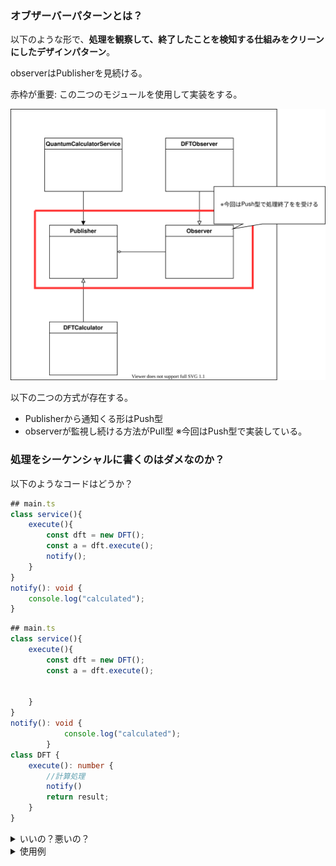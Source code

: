 

### オブザーバーパターンとは？
以下のような形で、**処理を観察して、終了したことを検知する仕組みをクリーンにしたデザインパターン**。

observerはPublisherを見続ける。

赤枠が重要: この二つのモジュールを使用して実装をする。

![クラス図](https://github.com/Kota-Yamaguchi/ts-design-pattern/blob/main/src/observer/docs/pattern-class-daigram.svg)

以下の二つの方式が存在する。
- Publisherから通知くる形はPush型
- observerが監視し続ける方法がPull型
※今回はPush型で実装している。

### 処理をシーケンシャルに書くのはダメなのか？
以下のようなコードはどうか？
``` typescript 
## main.ts
class service(){
    execute(){
        const dft = new DFT();
        const a = dft.execute();
        notify();
    }
}
notify(): void {
    console.log("calculated");
}
```

``` typescript 
## main.ts
class service(){
    execute(){
        const dft = new DFT();
        const a = dft.execute();

        
    }
}
notify(): void {
            console.log("calculated");
        }
class DFT {
    execute(): number {
        //計算処理
        notify()
        return result;
    }
}
```

<details>
<summary> いいの？悪いの？</summary>
これでもコードは動く。
しかし、Solidの原則を思い出してほしい。Clean Achitecuture的に考えると以下の原則に従っている方がいいとされる。

- 単一責任の原則
  - 責務を複数持っているクラスは、修正が入る可能性が高く知らないうちにバグを埋め込みやすくなる。
- OCの原則
  - 変更が入るごとに、バグを埋め込む可能性も増えます。
- リスコフの置換則
  - サブクラスに置き換えても全く同じ機能でないと、予期せぬバグが発生する可能性が高くなる。親クラスも子クラスも同じ方法で実行できるように一貫性を保とう。
- インターフェイス分離の原則
  - 使わないメソッドは分離したインターフェイスとして最低限だけ持たせることで、使わないメソッドを実行させる可能性を減らしバグを減らしたい。
- 依存関係逆転の原則
  - 実装の詳細は機能を実現するためのツールでしかない。ツールを使うクラスはツールではなくてそのインターフェイスに依存するべきである。ツール自体は置き換え可能であるべき。


``` typescript 
## main.ts
class service(){
    execute(){
        const dft = new DFT();
        const a = dft.execute();

        
    }
}
notify(): void {
    console.log("calculated");
}
class DFT {
    execute(): number {
        //計算処理
        notify()
        return result;
    }
}
```

このコードの書き方だとSOLIDには反した書き方になる。

- 関数の追加やクラスの置き換え(拡張)だけで、処理を変更できない。コードに修正が必要。(OCの原則に違反)
  - notifyからnotify2に変えたいときには、DFTにコードの変更をする必要がある。notify2の出力がvoidとは限らないので、DFTに大きく修正を加える可能性が出てくる。
- DFTクラスが具象メソッドに依存している。(依存関係逆転の原則)
  - notifyが冪等性がない場合はテストしにくい。テスト自体がNotifyと密結合している。
  - 具象クラスより、抽象クラスの方が安定している(変更の少ない)クラスなので、抽象クラスに依存している方が変更の影響を受けにくい
- DFTクラスが複数の責任の違う処理(計算と通知)をしている。(単一責任の原則に違反)


``` typescript 
## main.ts
class service(){
    execute(){
        const dft = new DFT();
        const a = dft.execute();
        notify();
    }
}
notify(): void {
    console.log("calculated");
}
```

上記のコードはどうだろうか？
コードも短くていいような気がする。
ただこれでも問題となるのである。

- serviceクラスが具象メソッドに依存している。(依存関係逆転の原則)
  - notifyが冪等性がない場合はテストしにくい。テスト自体がNotifyと密結合している。
  - 具象クラスより、抽象クラスの方が安定している(変更の少ない)クラスなので、抽象クラスに依存している方が変更の影響を受けにくい



Observerパターンを使う理由には以下のモチベーションがある。
- 責務を分けたい
- コードに修正を加えたくない
- 抽象メソッドに依存したい。具象クラスの置き換えだけでロジックを修正したい
</details>

<details>
<summary> 使用例　</summary>

![使用例](https://github.com/Kota-Yamaguchi/ts-design-pattern/blob/main/src/observer/docs/examples.svg)

</details>
